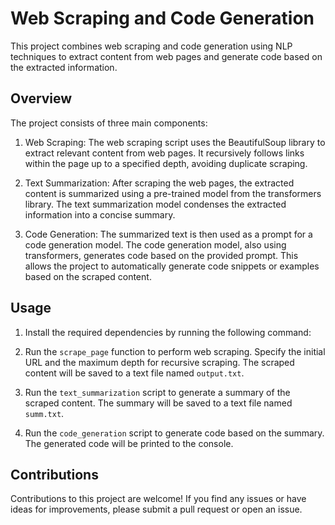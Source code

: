 # Web Scraping and Code Generation

This project combines web scraping and code generation using NLP techniques to extract content from web pages and generate code based on the extracted information.

## Overview

The project consists of three main components:

1. Web Scraping: The web scraping script uses the BeautifulSoup library to extract relevant content from web pages. It recursively follows links within the page up to a specified depth, avoiding duplicate scraping.

2. Text Summarization: After scraping the web pages, the extracted content is summarized using a pre-trained model from the transformers library. The text summarization model condenses the extracted information into a concise summary.

3. Code Generation: The summarized text is then used as a prompt for a code generation model. The code generation model, also using transformers, generates code based on the provided prompt. This allows the project to automatically generate code snippets or examples based on the scraped content.

## Usage

1. Install the required dependencies by running the following command:

2. Run the `scrape_page` function to perform web scraping. Specify the initial URL and the maximum depth for recursive scraping. The scraped content will be saved to a text file named `output.txt`.

3. Run the `text_summarization` script to generate a summary of the scraped content. The summary will be saved to a text file named `summ.txt`.

4. Run the `code_generation` script to generate code based on the summary. The generated code will be printed to the console.



## Contributions

Contributions to this project are welcome! If you find any issues or have ideas for improvements, please submit a pull request or open an issue.


